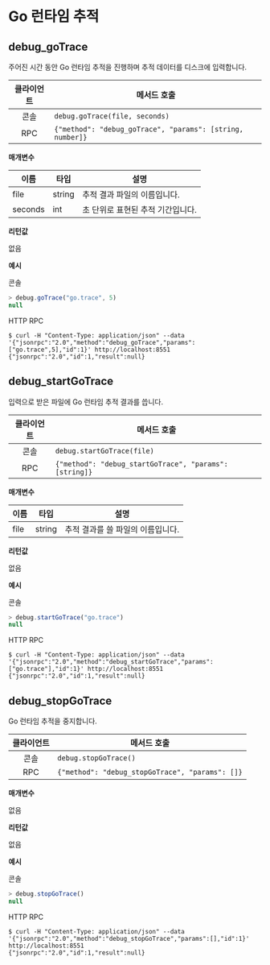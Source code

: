 # Go 런타임 추적 <a id="go-runtime-tracing"></a>

## debug_goTrace <a id="debug_gotrace"></a>

주어진 시간 동안 Go 런타임 추적을 진행하며 추적 데이터를 디스크에 입력합니다.

| 클라이언트 | 메서드 호출                                                    |
|:-----:| --------------------------------------------------------- |
|  콘솔   | `debug.goTrace(file, seconds)`                            |
|  RPC  | `{"method": "debug_goTrace", "params": [string, number]}` |

**매개변수**

| 이름      | 타입     | 설명                  |
| ------- | ------ | ------------------- |
| file    | string | 추적 결과 파일의 이름입니다.    |
| seconds | int    | 초 단위로 표현된 추적 기간입니다. |

**리턴값**

없음

**예시**

콘솔
```javascript
> debug.goTrace("go.trace", 5)
null
```
HTTP RPC

```shell
$ curl -H "Content-Type: application/json" --data '{"jsonrpc":"2.0","method":"debug_goTrace","params":["go.trace",5],"id":1}' http://localhost:8551
{"jsonrpc":"2.0","id":1,"result":null}
```


## debug_startGoTrace <a id="debug_startgotrace"></a>

입력으로 받은 파일에 Go 런타임 추적 결과를 씁니다.

| 클라이언트 | 메서드 호출                                                 |
|:-----:| ------------------------------------------------------ |
|  콘솔   | `debug.startGoTrace(file)`                             |
|  RPC  | `{"method": "debug_startGoTrace", "params": [string]}` |

**매개변수**

| 이름   | 타입     | 설명                  |
| ---- | ------ | ------------------- |
| file | string | 추적 결과를 쓸 파일의 이름입니다. |

**리턴값**

없음

**예시**

콘솔
```javascript
> debug.startGoTrace("go.trace")
null
```
HTTP RPC
```shell
$ curl -H "Content-Type: application/json" --data '{"jsonrpc":"2.0","method":"debug_startGoTrace","params":["go.trace"],"id":1}' http://localhost:8551
{"jsonrpc":"2.0","id":1,"result":null}
```


## debug_stopGoTrace <a id="debug_stopgotrace"></a>

Go 런타임 추적을 중지합니다.

| 클라이언트 | 메서드 호출                                          |
|:-----:| ----------------------------------------------- |
|  콘솔   | `debug.stopGoTrace()`                           |
|  RPC  | `{"method": "debug_stopGoTrace", "params": []}` |

**매개변수**

없음

**리턴값**

없음

**예시**

콘솔
```javascript
> debug.stopGoTrace()
null
```
HTTP RPC
```shell
$ curl -H "Content-Type: application/json" --data '{"jsonrpc":"2.0","method":"debug_stopGoTrace","params":[],"id":1}' http://localhost:8551
{"jsonrpc":"2.0","id":1,"result":null}
```

